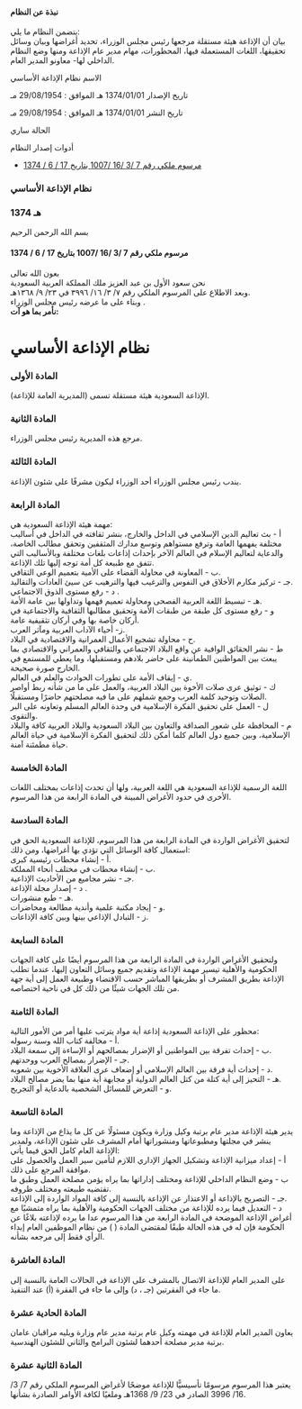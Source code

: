 #### نبذة عن النظام

يتضمن النظام ما يلي:   
بيان أن الإذاعة هيئة مستقلة مرجعها رئيس مجلس الوزراء، تحديد أغراضها وبيان وسائل تحقيقها، اللغات المستعملة فيها، المحظورات، مهام مدير عام الإذاعة ومنها وضع النظام الداخلي لها- معاونو المدير العام. 

  



الاسم نظام الإذاعة الأساسي

تاريخ الإصدار 1374/01/01 هـ الموافق : 29/08/1954 مـ

تاريخ النشر 1374/01/01 هـ الموافق : 29/08/1954 مـ 

الحالة ساري

أدوات إصدار النظام

  * [مرسوم ملكي رقم 7 /3 /16 /1007 بتاريخ 17 / 6 / 1374](/BoeLaws/Laws/Viewer/fd19fced-3edf-4fba-81f5-dedba176e2f8?lawId=83431376-5cf3-4374-875a-a9a700f16985)




### نظام الإذاعة الأساسي

### 1374 هـ

بسم الله الرحمن الرحيم

#### مرسوم ملكي رقم 7 /3 /16 /1007 بتاريخ 17 / 6 / 1374

بعون الله تعالى  
نحن سعود الأول بن عبد العزيز ملك المملكة العربية السعودية   
وبعد الاطلاع على المرسوم الملكي رقم ٧/ ٣/ ١٦/ ٣٩٩٦ في ٢٣/ ٩/ ١٣٦٨هـ.  
وبناء على ما عرضه رئيس مجلس الوزراء .  
**نأمر بما هو آت:**

# نظام الإذاعة الأساسي

### المادة الأولى

الإذاعة السعودية هيئة مستقلة تسمى (المديرية العامة للإذاعة). 

###  المادة الثانية 

مرجع هذه المديرية رئيس مجلس الوزراء. 

###  المادة الثالثة 

يندب رئيس مجلس الوزراء أحد الوزراء ليكون مشرفًا على شئون الإذاعة. 

###  المادة الرابعة 

مهمة هيئة الإذاعة السعودية هي:    
أ - بث تعاليم الدين الإسلامي في الداخل والخارج، بنشر ثقافته في الداخل في أساليب مختلفة يفهمها العامة وترفع مستواهم وتوسع مدارك المثقفين وتحقق مطالب الخاصة، والدعاية لتعاليم الإسلام في العالم الآخر بإحداث إذاعات بلغات مختلفة وبالأساليب التي تتفق مع طبيعة كل أمة توجه إليها تلك الإذاعة.  
ب - المعاونة في محاولة القضاء على الأمية بتعميم الوعي الثقافي.  
جـ - تركيز مكارم الأخلاق في النفوس والترغيب فيها والترهيب عن سيئ العادات والتقاليد.  
د - رفع مستوى الذوق الاجتماعي .   
هـ - تبسيط اللغة العربية الفصحى ومحاولة تعميم فهمها وتداولها بين عامة الأمة.  
و - رفع مستوى كل طبقة من طبقات الأمة وتحقيق مطالبها الثقافية والاجتماعية في أركان خاصة بها وفي أركان تثقيفية عامة.  
ز- أحياء الآداب العربية ومآثر العرب.  
ح - محاولة تشجيع الأعمال العمرانية والاقتصادية في البلاد.  
ط - نشر الحقائق الوافية عن واقع البلاد الاجتماعي والثقافي والعمراني والاقتصادي بما يبعث بين المواطنين الطمأنينة على حاضر بلادهم ومستقبلها، وما يعطي للمستمع في الخارج صورة صحيحة.  
ي - إيقاف الأمة على تطورات الحوادث والعلم في العالم.  
ك - توثيق عرى صلات الأخوة بين البلاد العربية، والعمل على ما من شأنه ربط أواصر الصلات وتوحيد كلمة العرب وجمع شملهم على ما فيه مصلحتهم حاضرًا ومستقبلًا.  
ل - العمل على تحقيق الفكرة الإسلامية في وحدة العالم المسلم وتعاونه على البر والتقوى.  
م - المحافظة على شعور الصداقة والتعاون بين البلاد السعودية والبلاد العربية كافة والبلاد الإسلامية، وبين جميع دول العالم كلما أمكن ذلك لتحقيق الفكرة الإسلامية في حياة العالم حياة مطمئنة آمنة. 

###  المادة الخامسة 

اللغة الرسمية للإذاعة السعودية هي اللغة العربية، ولها أن تحدث إذاعات بمختلف اللغات الأخرى في حدود الأغراض المبينة في المادة الرابعة من هذا المرسوم. 

###  المادة السادسة 

لتحقيق الأغراض الواردة في المادة الرابعة من هذا المرسوم، للإذاعة السعودية الحق في استعمال كافة الوسائل التي تؤدي بها أغراضها، ومن ذلك:    
أ - إنشاء محطات رئيسية كبرى.  
ب - إنشاء محطات في مختلف أنحاء المملكة.  
جـ - نشر مجاميع من الأحاديث الإذاعية.  
د - إصدار مجلة الإذاعة .   
هـ - طبع منشورات.  
و - إيجاد مكتبة علمية وأندية مطالعة ومحاضرات.  
ز - التبادل الإذاعي بينها وبين كافة الإذاعات. 

###  المادة السابعة 

ولتحقيق الأغراض الواردة في المادة الرابعة من هذا المرسوم أيضًا على كافة الجهات الحكومية والأهلية تيسير مهمة الإذاعة وتقديم جميع وسائل التعاون إليها، عندما تطلب الإذاعة بطريق المشرف أو بطريقها المباشر حسب الاقتضاء وطبيعة العمل إلى أية جهة من تلك الجهات شيئًا من ذلك كل في ناحية اختصاصه. 

###  المادة الثامنة 

محظور على الإذاعة السعودية إذاعة أية مواد يترتب عليها أمر من الأمور التالية:    
أ - مخالفة كتاب الله وسنة رسوله.  
ب - إحداث تفرقة بين المواطنين أو الإضرار بمصالحهم أو الإساءة إلى سمعة البلاد.  
جـ - الإضرار بمصالح العرب ووحدتهم.  
د - إحداث أية فرقة بين العالم الإسلامي أو إضعاف عرى العلاقة الأخوية بين شعوبه.  
هـ - التحيز إلى أية كتلة من كتل العالم الدولية أو مجابهة أية منها بما يضر مصالح البلاد.  
و - التعرض للمسائل الشخصية بالدعاية أو التجريح. 

###  المادة التاسعة 

يدير هيئة الإذاعة مدير عام برتبة وكيل وزارة ويكون مسئولًا عن كل ما يذاع من الإذاعة وما ينشر في مجلتها ومطبوعاتها ومنشوراتها أمام المشرف على شئون الإذاعة، ولمدير الإذاعة العام كامل الحق فيما يأتي:    
أ - إعداد ميزانية الإذاعة وتشكيل الجهاز الإداري اللازم لتأمين سير العمل والحصول على موافقة المرجع على ذلك.  
ب - وضع النظام الداخلي للإذاعة ومختلف إداراتها بما يراه يؤمن مصلحة العمل وطبق ما تقتضيه طبيعته ومختلف ظروفه.  
جـ - التصريح بالإذاعة أو الاعتذار عن الإذاعة بالنسبة إلى كافة المواد الواردة إلى الإذاعة.  
د - التعديل فيما يرده للإذاعة من مختلف الجهات الحكومية والأهلية بما يراه متمشيًا مع أغراض الإذاعة الموضحة في المادة الرابعة من هذا المرسوم عدا ما يرده لإذاعته بلاغًا عن الحكومة فإن له في هذه الحالة طبقًا لمقتضى المادة ( ) من نظام الموظفين العام إبداء الرأي فقط إلى مرجعه بشأنه. 

###  المادة العاشرة 

على المدير العام للإذاعة الاتصال بالمشرف على الإذاعة في الحالات العامة بالنسبة إلى ما جاء في الفقرتين (جـ ، د) وإلى ما جاء في الفقرة (أ) عند التنفيذ. 

###  المادة الحادية عشرة 

يعاون المدير العام للإذاعة في مهمته وكيل عام برتبة مدير عام وزارة ويليه مراقبان عامان برتبة مدير مصلحة أحدهما لشئون البرامج والثاني للشئون الهندسية. 

###  المادة الثانية عشرة 

يعتبر هذا المرسوم مرسومًا تأسيسيًّا للإذاعة موضحًا لأغراض المرسوم الملكي رقم 7/ 3/ 16/ 3996 الصادر في 23/ 9/ 1368هـ وملغيًا لكافة الأوامر الصادرة بشأنها. 
